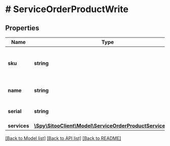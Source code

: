 # # ServiceOrderProductWrite

## Properties

Name | Type | Description | Notes
------------ | ------------- | ------------- | -------------
**sku** | **string** | The stock keeping unit (SKU) for this product |
**name** | **string** | The name of this product |
**serial** | **string** | A serial number for the product | [optional]
**services** | [**\Spy\SitooClient\Model\ServiceOrderProductServicesWrite**](ServiceOrderProductServicesWrite.md) |  |

[[Back to Model list]](../../README.md#models) [[Back to API list]](../../README.md#endpoints) [[Back to README]](../../README.md)
